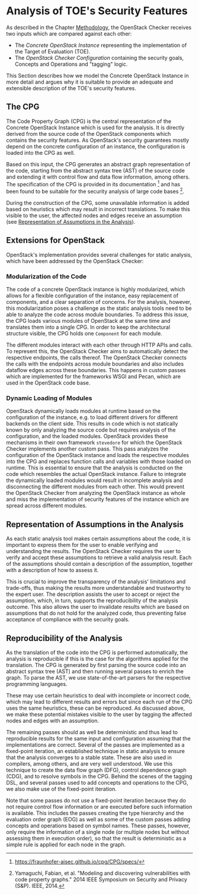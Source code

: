 # Analysis of TOE's Security Features

As described in the Chapter [Methodology](./methodology.md), the OpenStack Checker receives two inputs which are compared against each other:

* The *Concrete OpenStack Instance* representing the implementation of the Target of Evaluation (TOE).
* The *OpenStack Checker Configuration* containing the security goals, Concepts and Operations and "tagging" logic.

This Section describes how we model the Concrete OpenStack Instance in more detail and argues why it is suitable to provide an adequate and extensible description of the TOE's security features.

## The CPG

The Code Property Graph (CPG) is the central representation of the Concrete OpenStack Instance which is used for the analysis.
It is directly derived from the source code of the OpenStack components which contains the security features.
As OpenStack's security guarantees mostly depend on the concrete configuration of an instance, the configuration is loaded into the CPG as well.

Based on this input, the CPG generates an abstract graph representation of the code, starting from the abstract syntax tree (AST) of the source code and extending it with control flow and data flow information, among others.
The specification of the CPG is provided in its documentation [^1] and has been found to be suitable for the security analysis of large code bases [^2]. 

During the construction of the CPG, some unavailable information is added based on heuristics which may result in incorrect translations.
To make this visible to the user, the affected nodes and edges receive an assumption (see [Representation of Assumptions in the Analysis](toe.md#representation-of-assumptions-in-the-analysis)).

## Extensions for OpenStack

OpenStack's implementation provides several challenges for static analysis, which have been addressed by the OpenStack Checker:

### Modularization of the Code

The code of a concrete OpenStack instance is highly modularized, which allows for a flexible configuration of the instance, easy replacement of components, and a clear separation of concerns.
For the analysis, however, this modularization poses a challenge as the static analysis tools need to be able to analyze the code across module boundaries.
To address this issue, the CPG loads various modules of OpenStack at the same time and translates them into a single CPG.
In order to keep the architectural structure visible, the CPG holds one `Component` for each module.

The different modules interact with each other through HTTP APIs and calls.
To represent this, the OpenStack Checker aims to automatically detect the respective endpoints, the calls thereof.
The OpenStack Checker connects the calls with the endpoints across module boundaries and also includes dataflow edges across these boundaries.
This happens in custom passes which are implemented for the frameworks WSGI and Pecan, which are used in the OpenStack code base.

### Dynamic Loading of Modules

OpenStack dynamically loads modules at runtime based on the configuration of the instance, e.g. to load different drivers for different backends on the client side.
This results in code which is not statically known by only analyzing the source code but requires analysis of the configuration, and the loaded modules.
OpenStack provides these mechanisms in their own framework `stevedore` for which the OpenStack Checker implements another custom pass.
This pass analyzes the configuration of the OpenStack instance and loads the respective modules into the CPG and replaces function calls and variables with those loaded on runtime.
This is essential to ensure that the analysis is conducted on the code which resembles the actual OpenStack instance.
Failure to integrate the dynamically loaded modules would result in incomplete analysis and disconnecting the different modules from each other.
This would prevent the OpenStack Checker from analyzing the OpenStack instance as whole and miss the implementation of security features of the instance which are spread across different modules.

## Representation of Assumptions in the Analysis

As each static analysis tool makes certain assumptions about the code, it is important to express them for the user to enable verifying and understanding the results.
The OpenStack Checker requires the user to verify and accept these assumptions to retrieve a valid analysis result.
Each of the assumptions should contain a description of the assumption, together with a description of how to assess it.

This is crucial to improve the transparency of the analysis' limitations and trade-offs, thus making the results more understandable and trustworthy to the expert user.
The description assists the user to accept or reject the assumption, which, in turn, supports the reproducibility of the analysis outcome.
This also allows the user to invalidate results which are based on assumptions that do not hold for the analyzed code, thus preventing false acceptance of compliance with the security goals.

## Reproducibility of the Analysis

As the translation of the code into the CPG is performed automatically, the analysis is reproducible if this is the case for the algorithms applied for the translation.
The CPG is generated by first parsing the source code into an abstract syntax tree (AST) and then running several passes to enrich the graph.
To parse the AST, we use state-of-the-art parsers for the respective programming languages.

These may use certain heuristics to deal with incomplete or incorrect code, which may lead to different results and errors but since each run of the CPG uses the same heuristics, these can be reproduced.
As discussed above, we make these potential mistakes visible to the user by tagging the affected nodes and edges with an assumption.

The remaining passes should as well be deterministic and thus lead to reproducible results for the same input and configuration assuming that the implementations are correct.
Several of the passes are implemented as a fixed-point iteration, an established technique in static analysis to ensure that the analysis converges to a stable state.
These are also used in compilers, among others, and are very well understood.
We use this technique to create the data flow graph (DFG), control dependence graph (CDG), and to resolve symbols in the CPG.
Behind the scenes of the tagging DSL, and several passes used to add concepts and operations to the CPG, we also make use of the fixed-point iteration.

Note that some passes do not use a fixed-point iteration because they do not require control flow information or are executed before such information is available.
This includes the passes creating the type hierarchy and the evaluation order graph (EOG) as well as some of the custom passes adding concepts and operations based on symbol names.
These passes, however, only require the information of a single node (or multiple nodes but without assessing them in execution order), so that the result is deterministic as a simple rule is applied for each node in the graph.


[^1]: https://fraunhofer-aisec.github.io/cpg/CPG/specs/
[^2]: Yamaguchi, Fabian, et al. "Modeling and discovering vulnerabilities with code property graphs." 2014 IEEE Symposium on Security and Privacy (S&P). IEEE, 2014.

